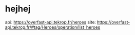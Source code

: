 # hejhej
api: https://overfast-api.tekrop.fr/heroes
site: https://overfast-api.tekrop.fr/#tag/Heroes/operation/list_heroes